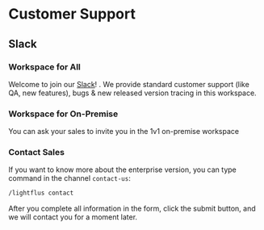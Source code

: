 # Customer Support

## Slack

### Workspace for All

Welcome to join
our [Slack](https://join.slack.com/share/enQtNDE5MjkxODQ3NjgyMS1jMDRiODU2M2MxOWUwZDYyN2Q3NmFlNWRiYTM5NWJkNDNhM2UyYmU1ZWIwNWIzZmFjM2Y4NDhiZWJlNGU0YTdm)!
.
We provide standard customer support (like QA, new features), bugs & new released version tracing in this workspace.

### Workspace for On-Premise

You can ask your sales to invite you in the 1v1 on-premise workspace

### Contact Sales

If you want to know more about the enterprise version, you can type command in the channel `contact-us`:

```bash
/lightflus contact
```

After you complete all information in the form, click the submit button, and we will contact you for a moment
later.

